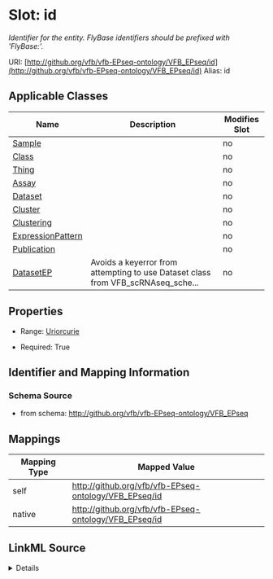 

# Slot: id 


_Identifier for the entity. FlyBase identifiers should be prefixed with 'FlyBase:'._





URI: [http://github.org/vfb/vfb-EPseq-ontology/VFB_EPseq/id](http://github.org/vfb/vfb-EPseq-ontology/VFB_EPseq/id)
Alias: id

<!-- no inheritance hierarchy -->





## Applicable Classes

| Name | Description | Modifies Slot |
| --- | --- | --- |
| [Sample](Sample.md) |  |  no  |
| [Class](Class.md) |  |  no  |
| [Thing](Thing.md) |  |  no  |
| [Assay](Assay.md) |  |  no  |
| [Dataset](Dataset.md) |  |  no  |
| [Cluster](Cluster.md) |  |  no  |
| [Clustering](Clustering.md) |  |  no  |
| [ExpressionPattern](ExpressionPattern.md) |  |  no  |
| [Publication](Publication.md) |  |  no  |
| [DatasetEP](DatasetEP.md) | Avoids a keyerror from attempting to use Dataset class from VFB_scRNAseq_sche... |  no  |







## Properties

* Range: [Uriorcurie](Uriorcurie.md)

* Required: True





## Identifier and Mapping Information







### Schema Source


* from schema: http://github.org/vfb/vfb-EPseq-ontology/VFB_EPseq




## Mappings

| Mapping Type | Mapped Value |
| ---  | ---  |
| self | http://github.org/vfb/vfb-EPseq-ontology/VFB_EPseq/id |
| native | http://github.org/vfb/vfb-EPseq-ontology/VFB_EPseq/id |




## LinkML Source

<details>
```yaml
name: id
description: Identifier for the entity. FlyBase identifiers should be prefixed with
  'FlyBase:'.
from_schema: http://github.org/vfb/vfb-EPseq-ontology/VFB_EPseq
rank: 1000
identifier: true
alias: id
domain_of:
- Thing
range: uriorcurie
required: true

```
</details>